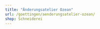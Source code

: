```yaml
---
title: "Änderungsatelier Ozean"
url: /goettingen/aenderungsatelier-ozean/
shop: Schneiderei
---
```

